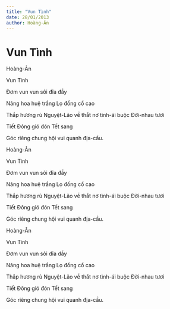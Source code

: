 ```yaml
---
title: "Vun Tình"
date: 28/01/2013
author: Hoàng-Ân
---
```


# Vun Tình

Hoàng-Ân

Vun Tình


Đơm vun vun sôi
đĩa đầy

Nâng hoa huệ
trắng
Lọ đồng cổ cao

Thắp hương
rủ Nguyệt-Lão
về
thắt nơ tình-ái
buộc Đời-nhau
tươi

Tiết Đông
gió đón
Tết sang

Góc riêng
chung
hội vui
quanh địa-cầu.

Hoàng-Ân

Vun Tình


Đơm vun vun sôi
đĩa đầy

Nâng hoa huệ
trắng
Lọ đồng cổ cao

Thắp hương
rủ Nguyệt-Lão
về
thắt nơ tình-ái
buộc Đời-nhau
tươi

Tiết Đông
gió đón
Tết sang

Góc riêng
chung
hội vui
quanh địa-cầu.

Hoàng-Ân

Vun Tình


Đơm vun vun sôi
đĩa đầy

Nâng hoa huệ
trắng
Lọ đồng cổ cao

Thắp hương
rủ Nguyệt-Lão
về
thắt nơ tình-ái
buộc Đời-nhau
tươi

Tiết Đông
gió đón
Tết sang

Góc riêng
chung
hội vui
quanh địa-cầu.
